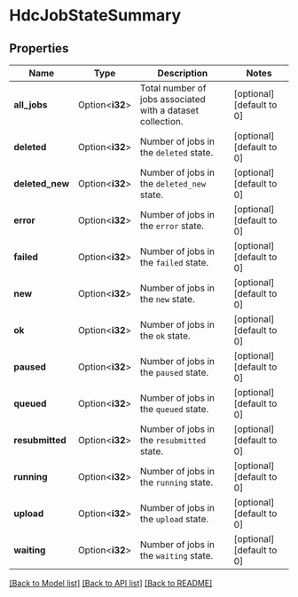 # HdcJobStateSummary

## Properties

Name | Type | Description | Notes
------------ | ------------- | ------------- | -------------
**all_jobs** | Option<**i32**> | Total number of jobs associated with a dataset collection. | [optional][default to 0]
**deleted** | Option<**i32**> | Number of jobs in the `deleted` state. | [optional][default to 0]
**deleted_new** | Option<**i32**> | Number of jobs in the `deleted_new` state. | [optional][default to 0]
**error** | Option<**i32**> | Number of jobs in the `error` state. | [optional][default to 0]
**failed** | Option<**i32**> | Number of jobs in the `failed` state. | [optional][default to 0]
**new** | Option<**i32**> | Number of jobs in the `new` state. | [optional][default to 0]
**ok** | Option<**i32**> | Number of jobs in the `ok` state. | [optional][default to 0]
**paused** | Option<**i32**> | Number of jobs in the `paused` state. | [optional][default to 0]
**queued** | Option<**i32**> | Number of jobs in the `queued` state. | [optional][default to 0]
**resubmitted** | Option<**i32**> | Number of jobs in the `resubmitted` state. | [optional][default to 0]
**running** | Option<**i32**> | Number of jobs in the `running` state. | [optional][default to 0]
**upload** | Option<**i32**> | Number of jobs in the `upload` state. | [optional][default to 0]
**waiting** | Option<**i32**> | Number of jobs in the `waiting` state. | [optional][default to 0]

[[Back to Model list]](../README.md#documentation-for-models) [[Back to API list]](../README.md#documentation-for-api-endpoints) [[Back to README]](../README.md)


